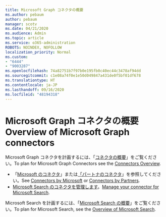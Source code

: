 ```yaml
---
title: Microsoft Graph コネクタの概要
ms.author: pebaum
author: pebaum
manager: scotv
ms.date: 04/21/2020
ms.audience: Admin
ms.topic: article
ms.service: o365-administration
ROBOTS: NOINDEX, NOFOLLOW
localization_priority: Normal
ms.custom:
- "6444"
- "9003287"
ms.openlocfilehash: 74a82751b7f97b0e195fb0c40ec44c3478af94dd
ms.sourcegitcommit: c1e08a74f0e1e50d049847a431de0f5bf01df678
ms.translationtype: HT
ms.contentlocale: ja-JP
ms.lasthandoff: 09/16/2020
ms.locfileid: "48194318"
---
```

# <a name="overview-of-microsoft-graph-connectors"></a><span data-ttu-id="cbf21-102">Microsoft Graph コネクタの概要</span><span class="sxs-lookup"><span data-stu-id="cbf21-102">Overview of Microsoft Graph connectors</span></span>

<span data-ttu-id="cbf21-103">Microsoft Graph コネクタを計画するには、「[コネクタの概要](https://docs.microsoft.com/microsoftsearch/connectors-overview)」をご覧ください。</span><span class="sxs-lookup"><span data-stu-id="cbf21-103">To plan for Microsoft Graph Connectors see the  [Connectors Overview](https://docs.microsoft.com/microsoftsearch/connectors-overview).</span></span>

- <span data-ttu-id="cbf21-104">「[Microsoft のコネクタ](https://docs.microsoft.com/microsoftsearch/connectors-gallery#Microsoft)」または[「パートナのコネクタ](https://docs.microsoft.com/microsoftsearch/connectors-gallery#Partners)」を参照してください。</span><span class="sxs-lookup"><span data-stu-id="cbf21-104">See [Connectors by Microsoft](https://docs.microsoft.com/microsoftsearch/connectors-gallery#Microsoft) or  [Connectors by Partners](https://docs.microsoft.com/microsoftsearch/connectors-gallery#Partners).</span></span>
- <span data-ttu-id="cbf21-105">[Microsoft Search のコネクタを管理します](https://docs.microsoft.com/microsoftsearch/manage-connector)。</span><span class="sxs-lookup"><span data-stu-id="cbf21-105">[Manage your connector for Microsoft Search](https://docs.microsoft.com/microsoftsearch/manage-connector).</span></span>

<span data-ttu-id="cbf21-106">Microsoft Search を計画するには、「[Microsoft Search の概要](https://docs.microsoft.com/microsoftsearch/overview-microsoft-search)」をご覧ください。</span><span class="sxs-lookup"><span data-stu-id="cbf21-106">To plan for Microsoft Search, see the  [Overview of Microsoft Search](https://docs.microsoft.com/microsoftsearch/overview-microsoft-search).</span></span>
